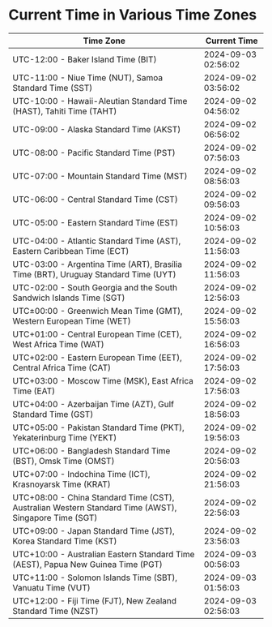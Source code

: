 # Current Time in Various Time Zones

| Time Zone | Current Time |
|-----------|--------------|
| UTC-12:00 - Baker Island Time (BIT) | 2024-09-03 02:56:02 |
| UTC-11:00 - Niue Time (NUT), Samoa Standard Time (SST) | 2024-09-02 03:56:02 |
| UTC-10:00 - Hawaii-Aleutian Standard Time (HAST), Tahiti Time (TAHT) | 2024-09-02 04:56:02 |
| UTC-09:00 - Alaska Standard Time (AKST) | 2024-09-02 06:56:02 |
| UTC-08:00 - Pacific Standard Time (PST) | 2024-09-02 07:56:03 |
| UTC-07:00 - Mountain Standard Time (MST) | 2024-09-02 08:56:03 |
| UTC-06:00 - Central Standard Time (CST) | 2024-09-02 09:56:03 |
| UTC-05:00 - Eastern Standard Time (EST) | 2024-09-02 10:56:03 |
| UTC-04:00 - Atlantic Standard Time (AST), Eastern Caribbean Time (ECT) | 2024-09-02 11:56:03 |
| UTC-03:00 - Argentina Time (ART), Brasília Time (BRT), Uruguay Standard Time (UYT) | 2024-09-02 11:56:03 |
| UTC-02:00 - South Georgia and the South Sandwich Islands Time (SGT) | 2024-09-02 12:56:03 |
| UTC±00:00 - Greenwich Mean Time (GMT), Western European Time (WET) | 2024-09-02 15:56:03 |
| UTC+01:00 - Central European Time (CET), West Africa Time (WAT) | 2024-09-02 16:56:03 |
| UTC+02:00 - Eastern European Time (EET), Central Africa Time (CAT) | 2024-09-02 17:56:03 |
| UTC+03:00 - Moscow Time (MSK), East Africa Time (EAT) | 2024-09-02 17:56:03 |
| UTC+04:00 - Azerbaijan Time (AZT), Gulf Standard Time (GST) | 2024-09-02 18:56:03 |
| UTC+05:00 - Pakistan Standard Time (PKT), Yekaterinburg Time (YEKT) | 2024-09-02 19:56:03 |
| UTC+06:00 - Bangladesh Standard Time (BST), Omsk Time (OMST) | 2024-09-02 20:56:03 |
| UTC+07:00 - Indochina Time (ICT), Krasnoyarsk Time (KRAT) | 2024-09-02 21:56:03 |
| UTC+08:00 - China Standard Time (CST), Australian Western Standard Time (AWST), Singapore Time (SGT) | 2024-09-02 22:56:03 |
| UTC+09:00 - Japan Standard Time (JST), Korea Standard Time (KST) | 2024-09-02 23:56:03 |
| UTC+10:00 - Australian Eastern Standard Time (AEST), Papua New Guinea Time (PGT) | 2024-09-03 00:56:03 |
| UTC+11:00 - Solomon Islands Time (SBT), Vanuatu Time (VUT) | 2024-09-03 01:56:03 |
| UTC+12:00 - Fiji Time (FJT), New Zealand Standard Time (NZST) | 2024-09-03 02:56:03 |

